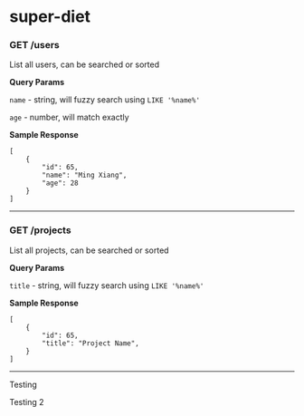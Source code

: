 # super-diet

### GET /users

List all users, can be searched or sorted

**Query Params**

`name` - string, will fuzzy search using `LIKE '%name%'`

`age` - number, will match exactly

**Sample Response**

```
[
    {
        "id": 65,
        "name": "Ming Xiang",
        "age": 28
    }
]
```
---

### GET /projects

List all projects, can be searched or sorted

**Query Params**

`title` - string, will fuzzy search using `LIKE '%name%'`

**Sample Response**

```
[
    {
        "id": 65,
        "title": "Project Name",
    }
]
```
---

Testing

Testing 2